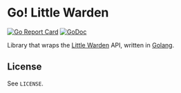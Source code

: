 # Go! Little Warden

[![Go Report Card](https://goreportcard.com/badge/github.com/caius/go-littlewarden])](https://goreportcard.com/report/github.com/caius/go-littlewarden) [![GoDoc](https://godoc.org/github.com/caius/go-littlewarden/littlewarden?status.svg)](https://godoc.org/github.com/caius/go-littlewarden/littlewarden)

Library that wraps the [Little Warden](https://littlewarden.com) API, written in [Golang](https://golang.org).

## License

See `LICENSE`.
